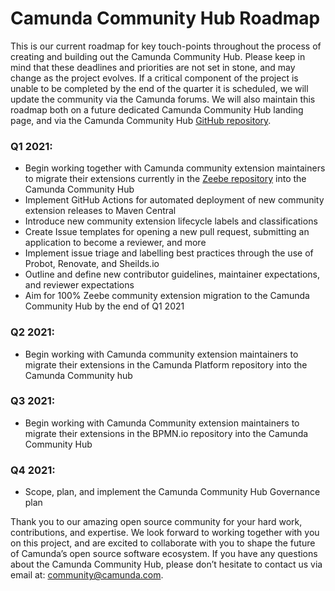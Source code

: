 # Camunda Community Hub Roadmap

This is our current roadmap for key touch-points throughout the process of creating and building out the Camunda Community Hub. Please keep in mind that these deadlines and priorities are not set in stone, and may change as the project evolves. 
If a critical component of the project is unable to be completed by the end of the quarter it is scheduled, we will update the community via the Camunda forums. 
We will also maintain this roadmap both on a future dedicated Camunda Community Hub landing page, and via the Camunda Community Hub [GitHub repository](https://github.com/Camunda-Community-Hub).

### Q1 2021:

* Begin working together with Camunda community extension maintainers to migrate their extensions currently in the [Zeebe repository](https://github.com/zeebe-io/zeebe) into the Camunda Community Hub
* Implement GitHub Actions for automated deployment of new community extension releases to Maven Central
* Introduce new community extension lifecycle labels and classifications
* Create Issue templates for opening a new pull request, submitting an application to become a reviewer, and more
* Implement issue triage and labelling best practices through the use of Probot, Renovate, and Sheilds.io 
* Outline and define new contributor guidelines, maintainer expectations, and reviewer expectations
* Aim for 100% Zeebe community extension migration to the Camunda Community Hub by the end of Q1 2021

### Q2 2021: 

* Begin working with Camunda community extension maintainers to migrate their extensions in the Camunda Platform repository into the Camunda Community hub

### Q3 2021: 

* Begin working with Camunda Community extension maintainers to migrate their extensions in the BPMN.io repository into the Camunda Community Hub

### Q4 2021: 

* Scope, plan, and implement the Camunda Community Hub Governance plan


Thank you to our amazing open source community for your hard work, contributions, and expertise. We look forward to working together with you on this project, and are excited to collaborate with you to shape the future of Camunda’s open source software ecosystem. If you have any questions about the Camunda Community Hub, please don’t hesitate to contact us via email at: community@camunda.com. 
